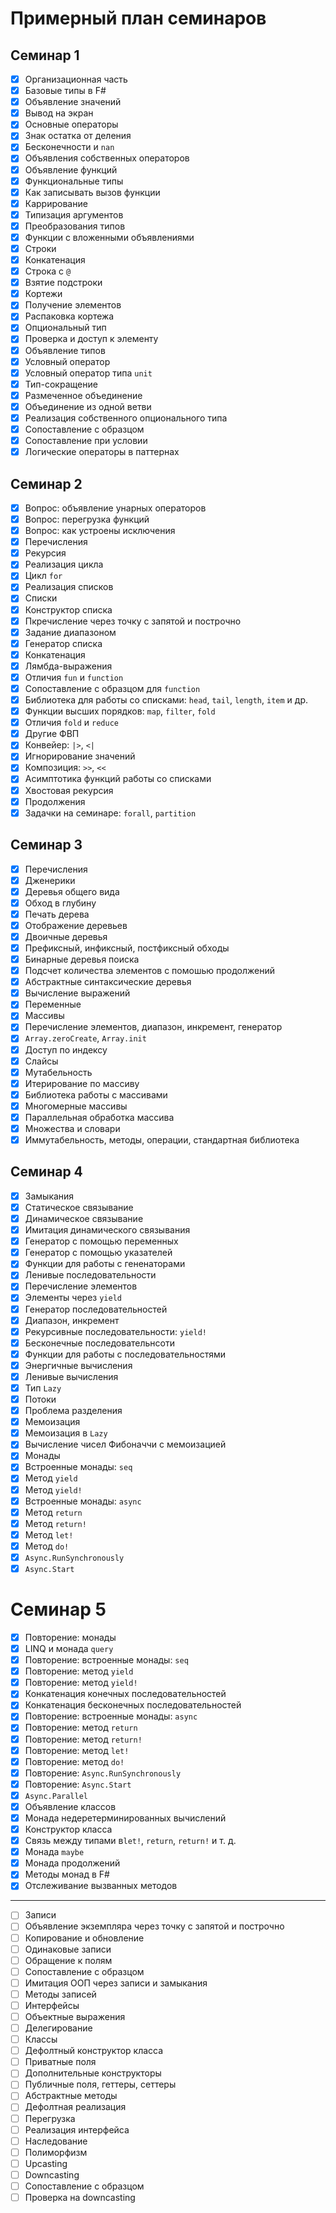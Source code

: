 # Примерный план семинаров

## Семинар 1

- [x] Организационная часть
- [x] Базовые типы в F#
- [x] Объявление значений
- [x] Вывод на экран
- [x] Основные операторы
- [x] Знак остатка от деления
- [x] Бесконечности и `nan`
- [x] Объявления собственных операторов
- [x] Объявление функций
- [x] Функциональные типы
- [x] Как записывать вызов функции
- [x] Каррирование
- [x] Типизация аргументов
- [x] Преобразования типов
- [x] Функции с вложенными объявлениями
- [x] Строки
- [x] Конкатенация
- [x] Строка с `@`
- [x] Взятие подстроки
- [x] Кортежи
- [x] Получение элементов
- [x] Распаковка кортежа
- [x] Опциональный тип
- [x] Проверка и доступ к элементу
- [x] Объявление типов
- [x] Условный оператор
- [x] Условный оператор типа `unit`
- [x] Тип-сокращение
- [x] Размеченное объединение
- [x] Объединение из одной ветви
- [x] Реализация собственного опционального типа
- [x] Сопоставление с образцом
- [x] Сопоставление при условии
- [x] Логические операторы в паттернах

## Семинар 2

- [x] Вопрос: объявление унарных операторов
- [x] Вопрос: перегрузка функций
- [x] Вопрос: как устроены исключения
- [x] Перечисления
- [x] Рекурсия
- [x] Реализация цикла
- [x] Цикл `for`
- [x] Реализация списков
- [x] Списки
- [x] Конструктор списка
- [x] Пкречисление через точку с запятой и построчно
- [x] Задание диапазоном
- [x] Генератор списка
- [x] Конкатенация
- [x] Лямбда-выражения
- [x] Отличия `fun` и `function`
- [x] Сопоставление с образцом для `function`
- [x] Библиотека для работы со списками: `head`, `tail`, `length`, `item` и др.
- [x] Функции высших порядков: `map`, `filter`, `fold`
- [x] Отличия `fold` и `reduce`
- [x] Другие ФВП
- [x] Конвейер: `|>`, `<|`
- [x] Игнорирование значений
- [x] Композиция: `>>`, `<<`
- [x] Асимптотика функций работы со списками
- [x] Хвостовая рекурсия
- [x] Продолжения
- [x] Задачки на семинаре: `forall`, `partition`

## Семинар 3

- [x] Перечисления
- [x] Дженерики
- [x] Деревья общего вида
- [x] Обход в глубину
- [x] Печать дерева
- [x] Отображение деревьев
- [x] Двоичные деревья
- [x] Префиксный, инфиксный, постфиксный обходы
- [x] Бинарные деревья поиска
- [x] Подсчет количества элементов с помошью продолжений
- [x] Абстрактные синтаксические деревья
- [x] Вычисление выражений
- [x] Переменные
- [x] Массивы
- [x] Перечисление элементов, диапазон, инкремент, генератор
- [x] `Array.zeroCreate`, `Array.init`
- [x] Доступ по индексу
- [x] Слайсы
- [x] Мутабельность
- [x] Итерирование по массиву
- [x] Библиотека работы с массивами
- [x] Многомерные массивы
- [x] Параллельная обработка массива
- [x] Множества и словари
- [x] Иммутабельность, методы, операции, стандартная библиотека

## Семинар 4

- [x] Замыкания
- [x] Статическое связывание
- [x] Динамическое связывание
- [x] Имитация динамического связывания
- [x] Генератор с помощью переменных 
- [x] Генератор с помощью указателей
- [x] Функции для работы с гененаторами
- [x] Ленивые последовательности
- [x] Перечисление элементов
- [x] Элементы через `yield`
- [x] Генератор последовательностей
- [x] Диапазон, инкремент
- [x] Рекурсивные последовательности: `yield!`
- [x] Бесконечные последовательнсоти
- [x] Функции для работы с последовательностями
- [x] Энергичные вычисления
- [x] Ленивые вычисления
- [x] Тип `Lazy`
- [x] Потоки
- [x] Проблема разделения 
- [x] Мемоизация
- [x] Мемоизация в `Lazy`
- [x] Вычисление чисел Фибоначчи с мемоизацией
- [x] Монады
- [x] Встроенные монады: `seq`
- [x] Метод `yield`
- [x] Метод `yield!`
- [x] Встроенные монады: `async`
- [x] Метод `return`
- [x] Метод `return!`
- [x] Метод `let!`
- [x] Метод `do!`
- [x] `Async.RunSynchronously`
- [x] `Async.Start`

# Семинар 5

- [x] Повторение: монады
- [x] LINQ  и монада `query`
- [x] Повторение: встроенные монады: `seq`
- [x] Повторение: метод `yield`
- [x] Повторение: метод `yield!`
- [x] Конкатенация конечных последовательностей
- [x] Конкатенация бесконечных последовательностей
- [x] Повторение: встроенные монады: `async`
- [x] Повторение: метод `return`
- [x] Повторение: метод `return!`
- [x] Повторение: метод `let!`
- [x] Повторение: метод `do!`
- [x] Повторение: `Async.RunSynchronously`
- [x] Повторение: `Async.Start`
- [x] `Async.Parallel`
- [x] Объявление классов
- [x] Монада недеретерминированных вычислений
- [x] Конструктор класса
- [x] Связь между типами в`let!`, `return`, `return!` и т. д.
- [x] Монада `maybe`
- [x] Монада продолжений
- [x] Методы монад в F#
- [x] Отслеживание вызванных методов

---

- [ ] Записи
- [ ] Объявление экземпляра через точку с запятой и построчно
- [ ] Копирование и обновление
- [ ] Одинаковые записи
- [ ] Обращение к полям
- [ ] Сопоставление с образцом
- [ ] Имитация ООП через записи и замыкания
- [ ] Методы записей
- [ ] Интерфейсы
- [ ] Объектные выражения
- [ ] Делегирование
- [ ] Классы
- [ ] Дефолтный конструктор класса
- [ ] Приватные поля
- [ ] Дополнительные конструкторы
- [ ] Публичные поля, геттеры, сеттеры
- [ ] Абстрактные методы
- [ ] Дефолтная реализация
- [ ] Перегрузка
- [ ] Реализация интерфейса
- [ ] Наследование
- [ ] Полиморфизм
- [ ] Upcasting
- [ ] Downcasting
- [ ] Сопоставление с образцом
- [ ] Проверка на downcasting